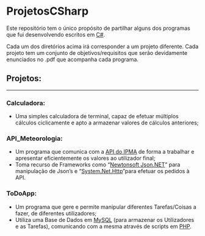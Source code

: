 # ProjetosCSharp

Este repositório tem o único propósito de partilhar alguns dos programas que fui desenvolvendo escritos em [C#](https://docs.microsoft.com/en-us/dotnet/csharp/).

Cada um dos diretórios acima irá corresponder a um projeto diferente. Cada projeto tem um conjunto de objetivos/requisitos que serão devidamente enunciados no .pdf que acompanha cada programa.

## Projetos:

---

### Calculadora: 
- Uma simples calculadora de terminal, capaz de efetuar múltiplos cálculos ciclicamente e apto a armazenar valores de cálculos anteriores;

### API_Meteorologia:
 - Um programa que comunica com a [API do IPMA](http://api.ipma.pt/) de forma a trabalhar e apresentar eficientemente os valores ao utilizador final;
 - Toma recurso de Frameworks como “[Newtonsoft Json.NET](https://www.newtonsoft.com/json)” para manipulação de Json’s e “[System.Net.Http](https://docs.microsoft.com/en-us/dotnet/api/system.net.http.httpclient?view=netframework-4.7.2)”para efetuar os pedidos à API.

### ToDoApp:
 - Um programa que gere e permite manipular diferentes Tarefas/Coisas a fazer, de diferentes utilizadores;
 - Utiliza uma Base de Dados em [MySQL](https://www.mysql.com) (para armazenar os Utilizadores e as Tarefas), comunicando com a mesma através de scripts em [PHP](https://secure.php.net).
